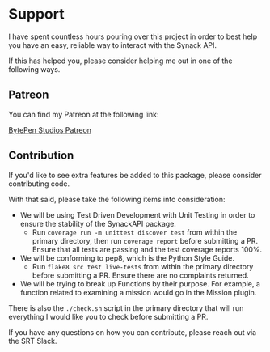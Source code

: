 # Support

I have spent countless hours pouring over this project in order to best help you have an easy, reliable way to interact with the Synack API.

If this has helped you, please consider helping me out in one of the following ways.

## Patreon

You can find my Patreon at the following link:

[BytePen Studios Patreon](https://www.patreon.com/bytepen)

## Contribution

If you'd like to see extra features be added to this package, please consider contributing code.

With that said, please take the following items into consideration:
* We will be using Test Driven Development with Unit Testing in order to ensure the stability of the SynackAPI package.
    * Run `coverage run -m unittest discover test` from within the primary directory, then run `coverage report` before submitting a PR. Ensure that all tests are passing and the test coverage reports 100%.
* We will be conforming to pep8, which is the Python Style Guide.
    * Run `flake8 src test live-tests` from within the primary directory before submitting a PR. Ensure there are no complaints returned.
* We will be trying to break up Functions by their purpose. For example, a function related to examining a mission would go in the Mission plugin.

There is also the `./check.sh` script in the primary directory that will run everything I would like you to check before submitting a PR.

If you have any questions on how you can contribute, please reach out via the SRT Slack.

